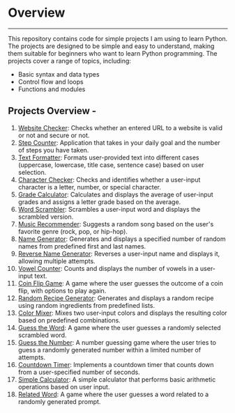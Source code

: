# Overview
---

This repository contains code for simple projects I am using to learn Python.
The projects are designed to be simple and easy to understand, making them suitable for beginners who want to learn Python programming.
The projects cover a range of topics, including:
- Basic syntax and data types
- Control flow and loops
- Functions and modules


## Projects Overview -

1. [Website Checker](https://github.com/DCKaLpEsH/python_projects/tree/main/1-website-checker): Checks whether an entered URL to a website is valid or not and secure or not.
2. [Step Counter](https://github.com/DCKaLpEsH/python_projects/tree/main/2-step-counter): Application that takes in your daily goal and the number of steps you have taken.
3. [Text Formatter](https://github.com/DCKaLpEsH/python_projects/tree/main/3-text-formatter): Formats user-provided text into different cases (uppercase, lowercase, title case, sentence case) based on user selection.
4. [Character Checker](https://github.com/DCKaLpEsH/python_projects/tree/main/4-character-checker): Checks and identifies whether a user-input character is a letter, number, or special character.
5. [Grade Calculator](https://github.com/DCKaLpEsH/python_projects/tree/main/5-grade-calculator): Calculates and displays the average of user-input grades and assigns a letter grade based on the average.
6. [Word Scrambler](https://github.com/DCKaLpEsH/python_projects/tree/main/6-word-scrambler): Scrambles a user-input word and displays the scrambled version.
7. [Music Recommender](https://github.com/DCKaLpEsH/python_projects/tree/main/7-music-recommender): Suggests a random song based on the user's favorite genre (rock, pop, or hip-hop).
8. [Name Generator](https://github.com/DCKaLpEsH/python_projects/tree/main/8-name-generator): Generates and displays a specified number of random names from predefined first and last names.
9. [Reverse Name Generator](https://github.com/DCKaLpEsH/python_projects/tree/main/9-reverse-name-generator): Reverses a user-input name and displays it, allowing multiple attempts.
10. [Vowel Counter](https://github.com/DCKaLpEsH/python_projects/tree/main/10-vowel-counter): Counts and displays the number of vowels in a user-input text.
11. [Coin Flip Game](https://github.com/DCKaLpEsH/python_projects/tree/main/11-coin-flip-game): A game where the user guesses the outcome of a coin flip, with options to play again.
12. [Random Recipe Generator](https://github.com/DCKaLpEsH/python_projects/tree/main/12-random-recipe-generator): Generates and displays a random recipe using random ingredients from predefined lists.
13. [Color Mixer](https://github.com/DCKaLpEsH/python_projects/tree/main/13-color-mixer): Mixes two user-input colors and displays the resulting color based on predefined combinations.
14. [Guess the Word](https://github.com/DCKaLpEsH/python_projects/tree/main/14-guess-the-word): A game where the user guesses a randomly selected scrambled word.
15. [Guess the Number](https://github.com/DCKaLpEsH/python_projects/tree/main/15-guess-the-number): A number guessing game where the user tries to guess a randomly generated number within a limited number of attempts.
16. [Countdown Timer](https://github.com/DCKaLpEsH/python_projects/tree/main/16-countdown-timer): Implements a countdown timer that counts down from a user-specified number of seconds.
17. [Simple Calculator](https://github.com/DCKaLpEsH/python_projects/tree/main/17-calculator): A simple calculator that performs basic arithmetic operations based on user input.
18. [Related Word](https://github.com/DCKaLpEsH/python_projects/tree/main/18-related-word): A game where the user guesses a word related to a randomly generated prompt.